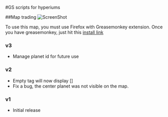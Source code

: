 #GS scripts for hyperiums

##Map trading
![ScreenShot](https://raw.github.com/Nasga/hyperiums-greasemonkey/master/map-trading.png)

To use this map, you must use Firefox with Greasemonkey extension.
Once you have greasemonkey, just hit this [install link](https://raw.github.com/Nasga/hyperiums-greasemonkey/master/map-trading.user.js)

### v3
* Manage planet id for future use

### v2
* Empty tag will now display []
* Fix a bug, the center planet was not visible on the map.
 
### v1
* Initial release
